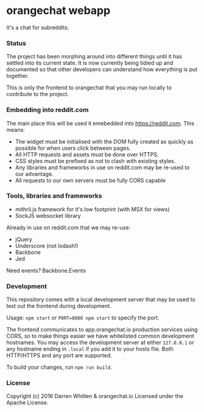 # orangechat webapp

It's a chat for subreddits.

### Status
The project has been morphing around into different things until it has settled into its current state. It is now currently being tidied up and documented so that other developers can understand how everything is put together.

This is only the frontend to orangechat that you may run locally to contribute to the project.

### Embedding into reddit.com

The main place this will be used it emebedded into https://reddit.com. This means:
* The widget must be initialised with the DOM fully created as quickly as possible for when users click between pages.
* All HTTP requests and assets must be done over HTTPS.
* CSS styles must be prefixed as not to clash with existing styles.
* Any libraries and frameworks in use on reddit.com may be re-used to our advantage.
* All requests to our own servers must be fully CORS capable

### Tools, libraries and frameworks

* mithril.js framework for it's low footprint (with MSX for views)
* SockJS websocket library

Already in use on reddit.com that we may re-use:
* jQuery
* Underscore (not lodash!)
* Backbone
* Jed

Need events? Backbone.Events

### Development

This repository comes with a local development server that may be used to test out the frontend during development.

Usage: `npm start` or `PORT=8080 npm start` to specify the port.

The frontend communicates to app.orangechat.io production services using CORS, so to make things easier we have whitelisted common
development hostnames. You may access the development server at either `127.0.0.1` or any hostname ending in `.local` if you add it to your hosts file. Both HTTP/HTTPS and any port are supported.

To build your changes, run `npm run build`.

### License

Copyright (c) 2016 Darren Whitlen & orangechat.io Licensed under the Apache License.
